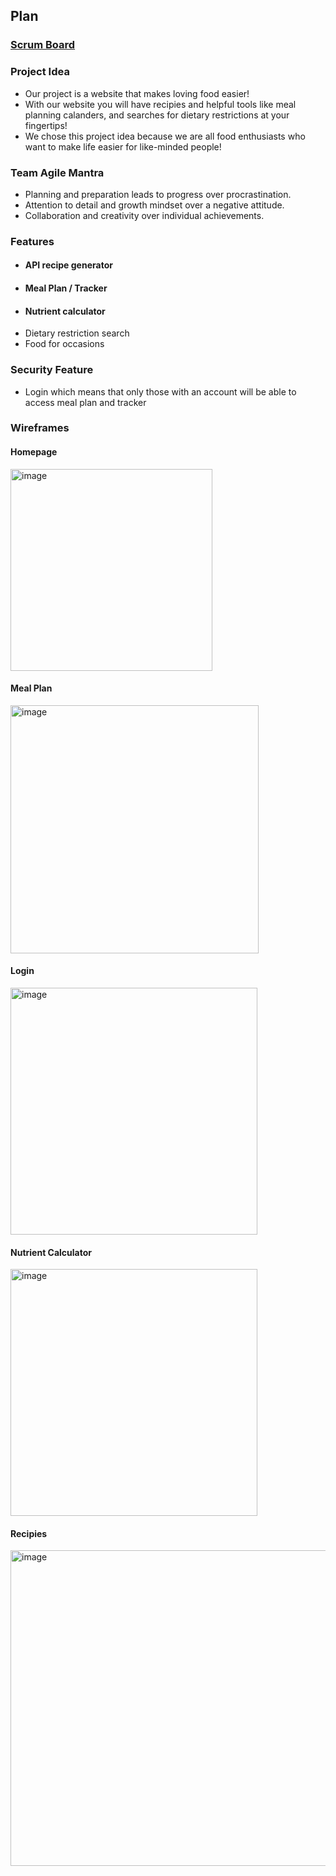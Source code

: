 ## Plan

### [Scrum Board](https://github.com/users/sarayu-pr11/projects/1)

### Project Idea
- Our project is a website that makes loving food easier!
- With our website you will have recipies and helpful tools like meal planning calanders, and searches for dietary restrictions at your fingertips!
- We chose this project idea because we are all food enthusiasts who want to make life easier for like-minded people!

### Team Agile Mantra 
- Planning and preparation leads to progress over procrastination.
- Attention to detail and growth mindset over a negative attitude.
- Collaboration and creativity over individual achievements.

### Features
- #### API recipe generator
- #### Meal Plan / Tracker
- #### Nutrient calculator
- Dietary restriction search
- Food for occasions

### Security Feature
- Login which means that only those with an account will be able to access meal plan and tracker

### Wireframes

#### Homepage
<img width="323" alt="image" src="https://user-images.githubusercontent.com/89225474/212836936-21263823-e4de-4d01-87ec-022297b700e7.png">

#### Meal Plan
<img width="397" alt="image" src="https://user-images.githubusercontent.com/89223922/213979145-deaf7cf2-073b-4b71-a18f-95fca479a3bb.png">

#### Login
<img width="395" alt="image" src="https://user-images.githubusercontent.com/89225474/212837179-0e5c5ad5-8b1e-42aa-a8fb-32dd71a11f49.png">

#### Nutrient Calculator
<img width="395" alt="image" src="https://user-images.githubusercontent.com/89225474/212837294-90047ba7-3fca-40e5-aec2-996aa6af2883.png">

#### Recipies
<img width="505" alt="image" src="https://user-images.githubusercontent.com/89225474/212839820-f8150462-afe1-4e89-abc9-50508ebd207b.png">

